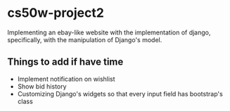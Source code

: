 # cs50w-project2
Implementing an ebay-like website with the implementation of django, specifically, with the manipulation of Django's model.


## Things to add if have time
- Implement notification on wishlist 
- Show bid history
- Customizing Django's widgets so that every input field has bootstrap's class 
